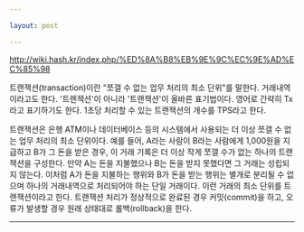 ```yaml
---

layout: post

---
```


<http://wiki.hash.kr/index.php/%ED%8A%B8%EB%9E%9C%EC%9E%AD%EC%85%98>

트랜잭션(transaction)이란 "쪼갤 수 없는 업무 처리의 최소 단위"를 말한다. 거래내역이라고도 한다. '트렌젝션'이 아니라 '트랜잭션'이 올바른 표기법이다. 영어로 간략히 Tx라고 표기하기도 한다. 1초당 처리할 수 있는 트랜잭션의 개수를 TPS라고 한다.

트랜잭션은 은행 ATM이나 데이터베이스 등의 시스템에서 사용되는 더 이상 쪼갤 수 없는 업무 처리의 최소 단위이다. 예를 들어, A라는 사람이 B라는 사람에게 1,000원을 지급하고 B가 그 돈을 받은 경우, 이 거래 기록은 더 이상 작게 쪼갤 수가 없는 하나의 트랜잭션을 구성한다. 만약 A는 돈을 지불했으나 B는 돈을 받지 못했다면 그 거래는 성립되지 않는다. 이처럼 A가 돈을 지불하는 행위와 B가 돈을 받는 행위는 별개로 분리될 수 없으며 하나의 거래내역으로 처리되어야 하는 단일 거래이다. 이런 거래의 최소 단위를 트랜잭션이라고 한다. 트랜잭션 처리가 정상적으로 완료된 경우 커밋(commit)을 하고, 오류가 발생할 경우 원래 상태대로 롤백(rollback)을 한다.

---